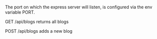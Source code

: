The port on which the express server will listen, is configured via the env variable PORT.

GET /api/blogs
returns all blogs

POST /api/blogs
adds a new blog
